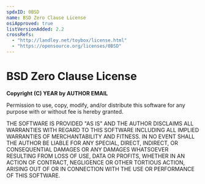 ```yaml
---
spdxID: 0BSD
name: BSD Zero Clause License
osiApproved: true
listVersionAdded: 2.2
crossRefs: 
  - "http://landley.net/toybox/license.html"
  - "https://opensource.org/licenses/0BSD"
---
```


# BSD Zero Clause License

**Copyright (C) YEAR by AUTHOR EMAIL**

Permission to use, copy, modify, and/or distribute this software for any purpose with or without fee is hereby granted.

THE SOFTWARE IS PROVIDED "AS IS" AND THE AUTHOR DISCLAIMS ALL WARRANTIES WITH REGARD TO THIS SOFTWARE INCLUDING ALL IMPLIED WARRANTIES OF MERCHANTABILITY AND FITNESS. IN NO EVENT SHALL THE AUTHOR BE LIABLE FOR ANY SPECIAL, DIRECT, INDIRECT, OR CONSEQUENTIAL DAMAGES OR ANY DAMAGES WHATSOEVER RESULTING FROM LOSS OF USE, DATA OR PROFITS, WHETHER IN AN ACTION OF CONTRACT, NEGLIGENCE OR OTHER TORTIOUS ACTION, ARISING OUT OF OR IN CONNECTION WITH THE USE OR PERFORMANCE OF THIS SOFTWARE.
